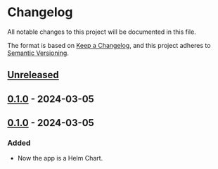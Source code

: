 # Changelog

All notable changes to this project will be documented in this file.

The format is based on [Keep a Changelog](https://keepachangelog.com/en/1.0.0/),
and this project adheres to [Semantic Versioning](https://semver.org/spec/v2.0.0.html).

## [Unreleased]

## [0.1.0] - 2024-03-05

## [0.1.0] - 2024-03-05

### Added

- Now the app is a Helm Chart.

[Unreleased]: https://github.com/giantswarm/opsgenie-shift-reporter/compare/v0.1.0...HEAD
[0.1.0]: https://github.com/giantswarm/opsgenie-shift-reporter/compare/v0.1.0...v0.1.0
[0.1.2]: https://github.com/giantswarm/operational-load-exporter/releases/tag/v0.1.0
